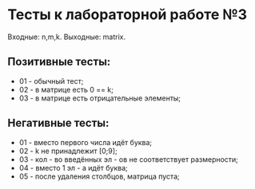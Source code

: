 # Тесты к лабораторной работе №3

Входные: n,m,k.
Выходные: matrix.

## Позитивные тесты:
- 01 - обычный тест;
- 02 - в матрице есть 0 == k;
- 03 - в матрице есть отрицательные элементы;

## Негативные тесты:
- 01 - вместо первого числа идёт буква;  
- 02 - k не принадлежит [0;9]; 
- 03 - кол - во введённых эл - ов не соответствует размерности;  
- 04 - вместо 1 эл - а идёт буква;  
- 05 - после удаления столбцов, матрица пуста;